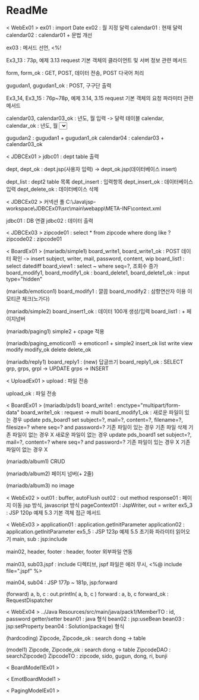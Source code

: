 # ReadMe

< WebEx01 >
ex01 : import Date
ex02 : 월 지정 달력
calendar01 : 현재 달력
calendar02 : calendar01 + 문법 개선

ex03 : 메서드 선언, <%!

Ex3_13 : 73p, 예제 3.13 request 기본 객체의 클라이언트 및 서버 정보 관련 메서드

form, form_ok : GET, POST, 데이터 전송, POST 다국어 처리

gugudan1, gugudan1_ok : POST, 구구단 출력

Ex3_14, Ex3_15 : 76p~78p, 예제 3.14, 3.15 request 기본 객체의 요청 파라미터 관련 메서드

calendar03, calendar03_ok : 년도, 월 입력 -> 달력 테이블
calendar, calendar_ok : 년도, 월 <select> -> 달력 테이블

gugudan2 : gugudan1 + gugudan1_ok
calendar04 : calendar03 + calendar03_ok

< JDBCEx01 >
jdbc01 : dept table 출력

dept, dept_ok : dept.jsp(사용자 입력) -> dept_ok.jsp(데이터베이스 insert)

dept_list : dept2 table 목록
dept_insert : 입력항목
dept_insert_ok : 데이터베이스 입력
dept_delete_ok : 데이터베이스 삭제

< JDBCEx02 >
커넥션 풀
C:\Java\jsp-workspace\JDBCEx01\src\main\webapp\META-INF\context.xml

jdbc01 : DB 연결
jdbc02 : 데이터 출력

< JDBCEx03 >
zipcode01 : select * from zipcode where dong like ?
zipcode02 : zipcode01

< BoardEx01 >
(mariadb/simple1)
board_write1, board_write1_ok : POST 데이터 확인 -> insert subject, writer, mail, password, content, wip
board_list1 : select datediff
board_view1 : select ~ where seq=?, 조회수 증가
board_modify1, board_modify1_ok :
board_delete1, board_delete1_ok : input type="hidden"

(mariadb/emoticon1)
board_modify1 : 깔끔
board_modify2 : 삼항연산자 이용 이모티콘 체크(노가다)

(mariadb/simple2)
board_insert1_ok : 데이터 100개 생성/입력
board_list1 : + 페이지넘버

(mariadb/paging1)
simple2 + cpage 적용

(mariadb/paging_emoticon1)
-> emoticon1 + simple2
insert_ok
list
write
view
modify modify_ok
delete delete_ok

(mariadb/reply1)
board_reply1 : (new) 답글쓰기
board_reply1_ok : SELECT grp, grps, grpl -> UPDATE grps -> INSERT

< UploadEx01 >
upload : 파일 전송 <form>
upload_ok : 파일 전송

< BoardEx01 >
(mariadb/pds1)
board_write1 : enctype="multipart/form-data"
board_write1_ok : request -> multi
board_modify1_ok :
새로운 파일이 있는 경우
update pds_board1 set subject=?, mail=?, content=?, filename=?, filesize=? where seq=? and password=?
기존 파일이 있는 경우
기존 파일 삭제
기존 파일이 없는 경우 X
새로운 파일이 없는 경우
update pds_board1 set subject=?, mail=?, content=? where seq=? and password=?
기존 파일이 있는 경우 X
기존 파일이 없는 경우 X

(mariadb/album1)
CRUD

(mariadb/album2)
페이지 넘버(+ 2줄)

(mariadb/album3)
no image

< WebEx02 >
out01 : buffer, autoFlush
out02 : out method
response01 : 페이지 이동 jsp 방식, javascript 방식
pageContext01 : JspWriter, out = writer
ex5_3 : JSP 120p 예제 5.3 기본 객체 접근 메서드

< WebEx03 >
application01 : application.getInitParameter
application02 : application.getInitParameter
ex5_5 : JSP 123p 예제 5.5 초기화 파라미터 읽어오기
main, sub : jsp:include

main02, header, footer : header, footer 외부파일 연동

main03, sub03.jspf : include 디렉티브, jspf 파일은 에러 무시, <%@ include file=".jspf" %>

main04, sub04 : JSP 177p ~ 181p, jsp:forward

(forward)
a, b, c : out.println( a, b, c )
forward : <form>a, b, c
forward_ok : RequestDispatcher

< WebEx04 >
../Java Resources/src/main/java/pack1/MemberTO : id, password getter/setter
bean01 : java 형식
bean02 : jsp:useBean
bean03 : jsp:setProperty
bean04 : Solution(package) 형식

(hardcoding)
Zipcode, Zipcode_ok : search dong -> table

(model1)
Zipcode, Zipcode_ok : search dong -> table
ZipcodeDAO : searchZipcode()
ZipcodeTO : zipcode, sido, gugun, dong, ri, bunji

< BoardModel1Ex01 >

< EmotBoardModel1 >

< PagingModelEx01 >